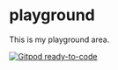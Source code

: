 # playground

This is my playground area.

[![Gitpod ready-to-code](https://gitpod.io/button/open-in-gitpod.svg)](https://gitpod.io/#https://github.com/devlights/gitpod-playground)
